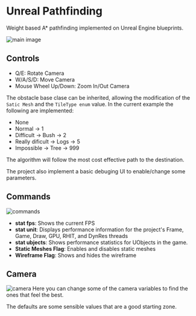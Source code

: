 # Unreal Pathfinding
Weight based A* pathfinding implemented on Unreal Engine blueprints.

![main image](https://safe.lyly.moe/wxE1nKjagJxR.gif)

## Controls
- Q/E: Rotate Camera
- W/A/S/D: Move Camera
- Mouse Wheel Up/Down: Zoom In/Out Camera

The obstacle base clase can be inherited, allowing the modification of the `Satic Mesh` and the `TileType enum` value.
In the current example the following are implemented:
- None
- Normal -> 1
- Difficult -> Bush -> 2
- Really dificult -> Logs -> 5
- Impossible -> Tree -> 999

The algorithm will follow the most cost effective path to the destination.

The project also implement a basic debuging UI to enable/change some parameters.

## Commands
![commands](https://safe.lyly.moe/oEq68U9yatq1.png)

- **stat fps**: Shows the current FPS
- **stat unit**: Displays performance information for the project's Frame, Game, Draw, GPU, RHIT, and DynRes threads
- **stat ubjects**: Shows performance statistics for UObjects in the game.
- **Static Meshes Flag**: Enables and disables static meshes
- **Wireframe Flag**: Shows and hides the wireframe

## Camera
![camera](https://safe.lyly.moe/fSfhAwVg6FOl.png)
Here you can change some of the camera variables to find the ones that feel the best.

The defaults are some sensible values that are a good starting zone.